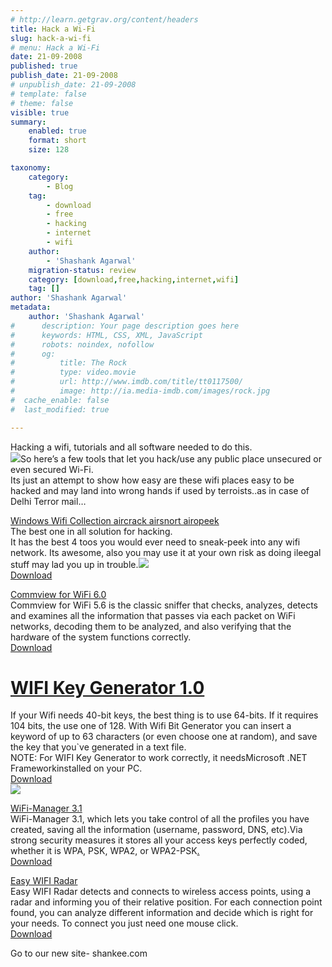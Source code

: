 ```yaml
---
# http://learn.getgrav.org/content/headers
title: Hack a Wi-Fi
slug: hack-a-wi-fi
# menu: Hack a Wi-Fi
date: 21-09-2008
published: true
publish_date: 21-09-2008
# unpublish_date: 21-09-2008
# template: false
# theme: false
visible: true
summary:
    enabled: true
    format: short
    size: 128

taxonomy:
    category:
        - Blog
    tag:
        - download
        - free
        - hacking
        - internet
        - wifi
    author:
        - 'Shashank Agarwal'
    migration-status: review
    category: [download,free,hacking,internet,wifi]
    tag: []
author: 'Shashank Agarwal'
metadata:
    author: 'Shashank Agarwal'
#      description: Your page description goes here
#      keywords: HTML, CSS, XML, JavaScript
#      robots: noindex, nofollow
#      og:
#          title: The Rock
#          type: video.movie
#          url: http://www.imdb.com/title/tt0117500/
#          image: http://ia.media-imdb.com/images/rock.jpg
#  cache_enable: false
#  last_modified: true

---
```


Hacking a wifi, tutorials and all software needed to do this.  
[![](http://3.bp.blogspot.com/_V2JZuLkPrjQ/SNXeZxwILiI/AAAAAAAADJw/N6vDaEY-V2U/s320/wifi_zone.jpg)](http://3.bp.blogspot.com/_V2JZuLkPrjQ/SNXeZxwILiI/AAAAAAAADJw/N6vDaEY-V2U/s1600-h/wifi_zone.jpg)So here’s a few tools that let you hack/use any public place unsecured or even secured Wi-Fi.  
Its just an attempt to show how easy are these wifi places easy to be hacked and may land into wrong hands if used by terroists..as in case of Delhi Terror mail…

[Windows Wifi Collection aircrack airsnort airopeek](http://rapidshare.com/files/2999972/Windows_Wifi_Collection_-_aircrack_airsnort_airopeek.rar)  
The best one in all solution for hacking.  
It has the best 4 toos you would ever need to sneak-peek into any wifi network. Its awesome, also you may use it at your own risk as doing ileegal stuff may lad you up in trouble.[![](http://2.bp.blogspot.com/_V2JZuLkPrjQ/SNXeaD_K7mI/AAAAAAAADKA/FQSVkxJ83I0/s320/wifi-tshirt1.jpg)](http://2.bp.blogspot.com/_V2JZuLkPrjQ/SNXeaD_K7mI/AAAAAAAADKA/FQSVkxJ83I0/s1600-h/wifi-tshirt1.jpg)  
[Download](http://rapidshare.com/files/2999972/Windows_Wifi_Collection_-_aircrack_airsnort_airopeek.rar)

[Commview for WiFi 6.0](http://www.10001downloads.com/software/commview-for-wifi-12882.html)  
Commview for WiFi 5.6 is the classic sniffer that checks, analyzes, detects and examines all the information that passes via each packet on WiFi networks, decoding them to be analyzed, and also verifying that the hardware of the system functions correctly.[  
Download](http://www.10001downloads.com/download/commview-for-wifi-12882.html)

# [WIFI Key Generator 1.0](http://www.10001downloads.com/software/wifi_key_generator-13945.html)  


If your Wifi needs 40-bit keys, the best thing is to use 64-bits. If it requires 104 bits, the use one of 128. With Wifi Bit Generator you can insert a keyword of up to 63 characters (or even choose one at random), and save the key that you`ve generated in a text file.  
NOTE: For WIFI Key Generator to work correctly, it needsMicrosoft .NET Frameworkinstalled on your PC.[  
Download](http://www.10001downloads.com/download/wifi_key_generator-13945.html)  
[![](http://3.bp.blogspot.com/_V2JZuLkPrjQ/SNXeZ_7sdFI/AAAAAAAADJ4/fh3D2xnT9lo/s320/computer_wifi.png)](http://3.bp.blogspot.com/_V2JZuLkPrjQ/SNXeZ_7sdFI/AAAAAAAADJ4/fh3D2xnT9lo/s1600-h/computer_wifi.png)

[WiFi-Manager 3.1](http://www.10001downloads.com/software/wifi-manager-18076.html)  
WiFi-Manager 3.1, which lets you take control of all the profiles you have created, saving all the information (username, password, DNS, etc).Via strong security measures it stores all your access keys perfectly coded, whether it is WPA, PSK, WPA2, or WPA2-PSK[.  
Download](http://www.10001downloads.com/download/wifi-manager-18076.html)

[Easy WIFI Radar](http://www.10001downloads.com/software/easy_wifi_radar-13392.html)  
Easy WIFI Radar detects and connects to wireless access points, using a radar and informing you of their relative position. For each connection point found, you can analyze different information and decide which is right for your needs. To connect you just need one mouse click.  
[Download](http://www.10001downloads.com/download/easy_wifi_radar-13392.html)

Go to our new site- shankee.com
